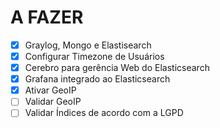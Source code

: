 # A FAZER
- [x] Graylog, Mongo e Elastisearch
- [x] Configurar Timezone de Usuários
- [x] Cerebro para gerência Web do Elasticsearch
- [x] Grafana integrado ao Elasticsearch
- [x] Ativar GeoIP
- [ ] Validar GeoIP
- [ ] Validar Índices de acordo com a LGPD

